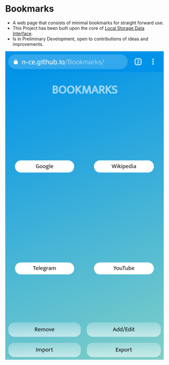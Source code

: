 # Bookmarks

- A web page that consists of minimal bookmarks for straight forward use.
- This Project has been built upon the core of [Local Storage Data Interface](https://github.com/n-ce/LocalStorage-Data-Interface).
- Is in Preliminary Development, open to contributions of ideas and improvements.

![](ss1.png)
